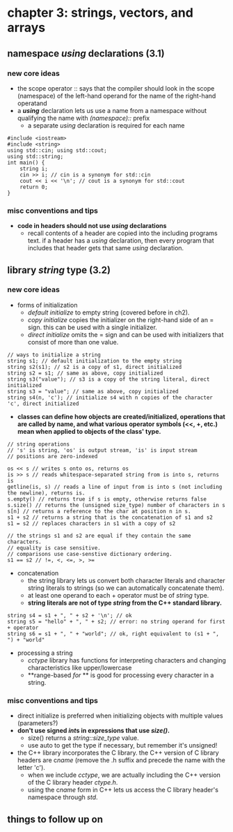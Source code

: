 # chapter 3: strings, vectors, and arrays

## namespace *using* declarations (3.1)

### new core ideas
- the scope operator :: says that the compiler should look in the scope (namespace) of the left-hand operand for the name of the right-hand operatand
- a ***using*** declaration lets us use a name from a namespace without qualifying the name with *(namespace)::* prefix
	- a separate *using* declaration is required for each name

~~~
#include <iostream>
#include <string>
using std::cin; using std::cout;
using std::string;
int main() {
	string i;
	cin >> i; // cin is a synonym for std::cin
	cout << i << '\n'; // cout is a synonym for std::cout
	return 0;
}
~~~

### misc conventions and tips
- **code in headers should not use *using* declarations**
	- recall contents of a header are copied into the including programs text. if a header has a *using* declaration, then every program that includes that header gets that same *using* declaration.


## library *string* type (3.2)

### new core ideas
- forms of initialization
	- *default initialize* to empty string (covered before in ch2).
	- *copy initialize* copies the initializer on the right-hand side of an = sign. this can be used with a single initializer.
	- *direct initialize* omits the = sign and can be used with initializers that consist of more than one value.
~~~
// ways to initialize a string
string s1; // default initialization to the empty string
string s2(s1); // s2 is a copy of s1, direct initialized
string s2 = s1; // same as above, copy initialized
string s3("value"); // s3 is a copy of the string literal, direct initialized
string s3 = "value"; // same as above, copy initialized
string s4(n, 'c'); // initialize s4 with n copies of the character 'c', direct initialized
~~~

- **classes can define how objects are created/initialized, operations that are called by name, and what various operator symbols (<<, +, etc.) mean when applied to objects of the class' type.**
~~~
// string operations
// 's' is string, 'os' is output stream, 'is' is input stream
// positions are zero-indexed

os << s // writes s onto os, returns os
is >> s // reads whitespace-separated string from is into s, returns is
getline(is, s) // reads a line of input from is into s (not including the newline), returns is.
s.empty() // returns true if s is empty, otherwise returns false
s.size() // returns the (unsigned size_type) number of characters in s
s[n] // returns a reference to the char at position n in s.
s1 + s2 // returns a string that is the concatenation of s1 and s2
s1 = s2 // replaces characters in s1 with a copy of s2

// the strings s1 and s2 are equal if they contain the same characters.
// equality is case sensitive. 
// comparisons use case-senstive dictionary ordering.
s1 == s2 // !=, <, <=, >, >=
~~~

- concatenation
	- the string library lets us convert both character literals and character string literals to strings (so we can automatically concatenate them).
	- at least one operand to each + operator must be of *string* type.
	- **string literals are not of type *string* from the C++ standard library.**
~~~
string s4 = s1 + ", " + s2 + '\n'; // ok
string s5 = "hello" + ", " + s2; // error: no string operand for first + operator
string s6 = s1 + ", " + "world"; // ok, right equivalent to (s1 + ", ") + "world"
~~~

- processing a string
	- *cctype* library has functions for interpreting characters and changing characteristics like upper/lowercase
	- **range-based *for* ** is good for processing every character in a string.

### misc conventions and tips
- direct initialize is preferred when initializing objects with multiple values (parameters?)
- **don't use signed *int*s in expressions that use *size()*.**
	- size() returns a *string::size_type* value.
	- use auto to get the type if necessary, but remember it's unsigned!
- the C++ library incorporates the C library. the C++ version of C library headers are c*name* (remove the .h suffix and precede the name with the letter 'c').
	- when we include *cctype*, we are actually including the C++ version of the C library header *ctype.h*. 
	- using the c*name* form in C++ lets us access the C library header's namespace through *std*.



## things to follow up on